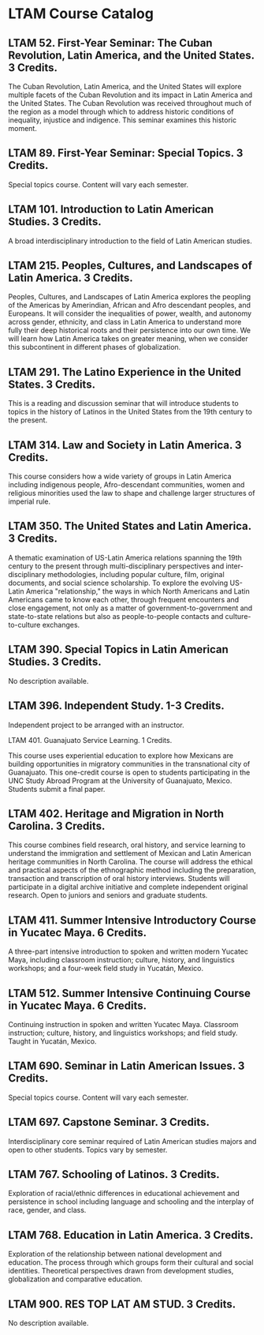 # LTAM Course Catalog

## LTAM 52. First-Year Seminar: The Cuban Revolution, Latin America, and the United States. 3 Credits.

The Cuban Revolution, Latin America, and the United States will explore multiple facets of the Cuban Revolution and its impact in Latin America and the United States. The Cuban Revolution was received throughout much of the region as a model through which to address historic conditions of inequality, injustice and indigence. This seminar examines this historic moment.

## LTAM 89. First-Year Seminar: Special Topics. 3 Credits.

Special topics course. Content will vary each semester.

## LTAM 101. Introduction to Latin American Studies. 3 Credits.

A broad interdisciplinary introduction to the field of Latin American studies.

## LTAM 215. Peoples, Cultures, and Landscapes of Latin America. 3 Credits.

Peoples, Cultures, and Landscapes of Latin America explores the peopling of the Americas by Amerindian, African and Afro descendant peoples, and Europeans. It will consider the inequalities of power, wealth, and autonomy across gender, ethnicity, and class in Latin America to understand more fully their deep historical roots and their persistence into our own time. We will learn how Latin America takes on greater meaning, when we consider this subcontinent in different phases of globalization.

## LTAM 291. The Latino Experience in the United States. 3 Credits.

This is a reading and discussion seminar that will introduce students to topics in the history of Latinos in the United States from the 19th century to the present.

## LTAM 314. Law and Society in Latin America. 3 Credits.

This course considers how a wide variety of groups in Latin America including indigenous people, Afro-descendant communities, women and religious minorities used the law to shape and challenge larger structures of imperial rule.

## LTAM 350. The United States and Latin America. 3 Credits.

A thematic examination of US-Latin America relations spanning the 19th century to the present through multi-disciplinary perspectives and inter-disciplinary methodologies, including popular culture, film, original documents, and social science scholarship. To explore the evolving US-Latin America "relationship," the ways in which North Americans and Latin Americans came to know each other, through frequent encounters and close engagement, not only as a matter of government-to-government and state-to-state relations but also as people-to-people contacts and culture-to-culture exchanges.

## LTAM 390. Special Topics in Latin American Studies. 3 Credits.

No description available.

## LTAM 396. Independent Study. 1-3 Credits.
Independent project to be arranged with an instructor.

LTAM 401. Guanajuato Service Learning. 1 Credits.

This course uses experiential education to explore how Mexicans are building opportunities in migratory communities in the transnational city of Guanajuato. This one-credit course is open to students participating in the UNC Study Abroad Program at the University of Guanajuato, Mexico. Students submit a final paper.

## LTAM 402. Heritage and Migration in North Carolina. 3 Credits.

This course combines field research, oral history, and service learning to understand the immigration and settlement of Mexican and Latin American heritage communities in North Carolina. The course will address the ethical and practical aspects of the ethnographic method including the preparation, transaction and transcription of oral history interviews. Students will participate in a digital archive initiative and complete independent original research. Open to juniors and seniors and graduate students.

## LTAM 411. Summer Intensive Introductory Course in Yucatec Maya. 6 Credits.

A three-part intensive introduction to spoken and written modern Yucatec Maya, including classroom instruction; culture, history, and linguistics workshops; and a four-week field study in Yucatán, Mexico.

## LTAM 512. Summer Intensive Continuing Course in Yucatec Maya. 6 Credits.

Continuing instruction in spoken and written Yucatec Maya. Classroom instruction; culture, history, and linguistics workshops; and field study. Taught in Yucatán, Mexico.

## LTAM 690. Seminar in Latin American Issues. 3 Credits.

Special topics course. Content will vary each semester.

## LTAM 697. Capstone Seminar. 3 Credits.

Interdisciplinary core seminar required of Latin American studies majors and open to other students. Topics vary by semester.

## LTAM 767. Schooling of Latinos. 3 Credits.

Exploration of racial/ethnic differences in educational achievement and persistence in school including language and schooling and the interplay of race, gender, and class.

## LTAM 768. Education in Latin America. 3 Credits.

Exploration of the relationship between national development and education. The process through which groups form their cultural and social identities. Theoretical perspectives drawn from development studies, globalization and comparative education.

## LTAM 900. RES TOP LAT AM STUD. 3 Credits.

No description available.

